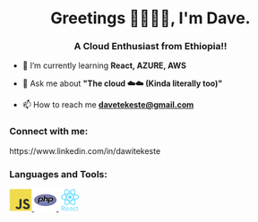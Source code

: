 <h1 align="center">Greetings 👋🏽👋🏽, I'm Dave.</h1>
<h3 align="center">A Cloud Enthusiast from Ethiopia!!</h3>

- 🌱 I’m currently learning **React, AZURE, AWS**

- 💬 Ask me about **"The cloud ☁️☁️ (Kinda literally too)"**

- 📫 How to reach me **davetekeste@gmail.com**

<h3 align="left">Connect with me:</h3>
https://www.linkedin.com/in/dawitekeste

<p align="left">
</p>

<h3 align="left">Languages and Tools:</h3>
<p align="left"> <a href="https://developer.mozilla.org/en-US/docs/Web/JavaScript" target="_blank" rel="noreferrer"> <img src="https://raw.githubusercontent.com/devicons/devicon/master/icons/javascript/javascript-original.svg" alt="javascript" width="40" height="40"/> </a> <a href="https://www.php.net" target="_blank" rel="noreferrer"> <img src="https://raw.githubusercontent.com/devicons/devicon/master/icons/php/php-original.svg" alt="php" width="40" height="40"/> </a> <a href="https://reactjs.org/" target="_blank" rel="noreferrer"> <img src="https://raw.githubusercontent.com/devicons/devicon/master/icons/react/react-original-wordmark.svg" alt="react" width="40" height="40"/> </a> </p>
